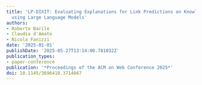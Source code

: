 ```yaml
---
title: 'LP-DIXIT: Evaluating Explanations for Link Predictions on Knowledge Graphs
  using Large Language Models'
authors:
- Roberto Barile
- Claudia d'Amato
- Nicola Fanizzi
date: '2025-01-01'
publishDate: '2025-05-27T13:14:00.781032Z'
publication_types:
- paper-conference
publication: '*Proceedings of the ACM on Web Conference 2025*'
doi: 10.1145/3696410.3714667
---
```

